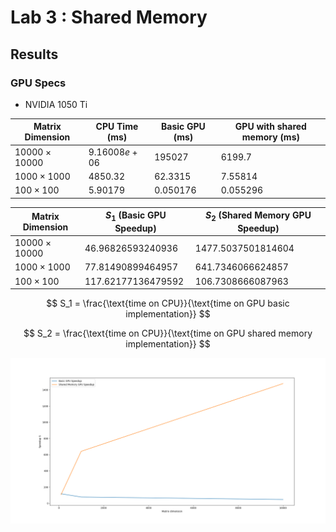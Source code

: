 # Lab 3 : Shared Memory

## Results

### GPU Specs

* $\text{NVIDIA 1050 Ti}$

| Matrix Dimension     | CPU Time (ms) | Basic GPU (ms) | GPU with shared memory (ms) |
| -------------------- | ------------- | -------------- | --------------------------- |
| $10000 \times 10000$ | $9.16008e+06$ | $195027$       | $6199.7$                    |
| $1000 \times 1000$   | $4850.32$     | $62.3315$      | $7.55814$                   |
| $100 \times 100$     | $5.90179$     | $0.050176$     | $0.055296$                  |

| Matrix Dimension     | $S_1$ (Basic GPU Speedup) | $S_2$ (Shared Memory GPU Speedup) |
| -------------------- | ------------------------- | --------------------------------- |
| $10000 \times 10000$ | $46.96826593240936$       | $1477.5037501814604$              |
| $1000 \times 1000$   | $77.81490899464957$       | $641.7346066624857$               |
| $100 \times 100$     | $117.62177136479592$      | $106.7308666087963$               |

 


$$
S_1 = \frac{\text{time on CPU}}{\text{time on GPU basic implementation}}
$$

$$
S_2 = \frac{\text{time on CPU}}{\text{time on GPU shared memory implementation}}
$$

![](performance_curve.png)